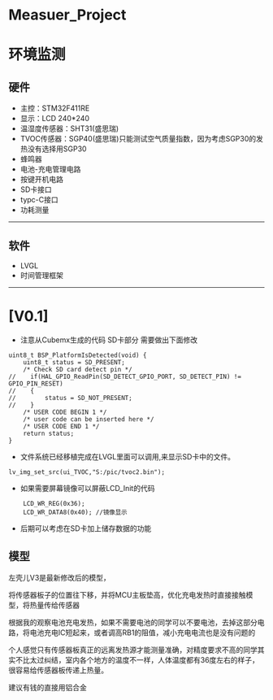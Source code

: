 # Measuer_Project
# 环境监测

## 硬件 ##
* 主控：STM32F411RE
* 显示：LCD 240*240
* 温湿度传感器：SHT31(盛思瑞)
* TVOC传感器：SGP40(盛思瑞)只能测试空气质量指数，因为考虑SGP30的发热没有选择用SGP30
* 蜂鸣器
* 电池-充电管理电路
* 按键开机电路
* SD卡接口
* typc-C接口
* 功耗测量
----
## 软件
* LVGL
* 时间管理框架


----
# [V0.1]
* 注意从Cubemx生成的代码 SD卡部分 需要做出下面修改 
```
uint8_t	BSP_PlatformIsDetected(void) {
    uint8_t status = SD_PRESENT;
    /* Check SD card detect pin */
//    if(HAL_GPIO_ReadPin(SD_DETECT_GPIO_PORT, SD_DETECT_PIN) != GPIO_PIN_RESET)
//    {
//        status = SD_NOT_PRESENT;
//    }
    /* USER CODE BEGIN 1 */
    /* user code can be inserted here */
    /* USER CODE END 1 */
    return status;
}
```
* 文件系统已经移植完成在LVGL里面可以调用,来显示SD卡中的文件。
```
lv_img_set_src(ui_TVOC,"S:/pic/tvoc2.bin");
```
* 如果需要屏幕镜像可以屏蔽LCD_Init的代码
```
	LCD_WR_REG(0x36); 
	LCD_WR_DATA8(0x40); //镜像显示
```
* 后期可以考虑在SD卡加上储存数据的功能


## 模型 ##
左壳儿V3是最新修改后的模型，

将传感器板子的位置往下移，并将MCU主板垫高，优化充电发热时直接接触模型，将热量传给传感器

根据我的观察电池充电发热，如果不需要电池的同学可以不要电池，去掉这部分电路，将电池充电IC短起来，或者调高RB1的阻值，减小充电电流也是没有问题的

个人感觉只有传感器板真正的远离发热源才能测量准确，对精度要求不高的同学其实不比太过纠结，室内各个地方的温度不一样，人体温度都有36度左右的样子，很容易给传感器板传递上热量。

建议有钱的直接用铝合金
